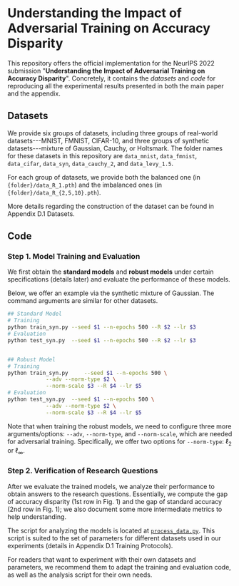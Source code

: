 # Understanding the Impact of Adversarial Training on Accuracy Disparity

This repository offers the official implementation for the NeurIPS 2022 submission "**Understanding the Impact of Adversarial Training on Accuracy Disparity**". Concretely, it contains the *datasets* and *code* for reproducing all the experimental results presented in both the main paper and the appendix.

## Datasets

We provide six groups of datasets, including three groups of real-world datasets---MNIST, FMNIST, CIFAR-10, and three groups of synthetic datasets---mixture of Gaussian, Cauchy, or Holtsmark. The folder names for these datasets in this repository are `data_mnist`, `data_fmnist`, `data_cifar`, `data_syn`, `data_cauchy_2`, and `data_levy_1.5`. 

For each group of datasets, we provide both the balanced one (in `{folder}/data_R_1.pth`) and the imbalanced ones (in `{folder}/data_R_{2,5,10}.pth`).

More details regarding the construction of the dataset can be found in Appendix D.1 Datasets.

## Code

### Step 1. Model Training and Evaluation

We first obtain the **standard models** and **robust models** under certain specifications (details later) and evaluate the performance of these models.

Below, we offer an example via the synthetic mixture of Gaussian. The command arguments are similar for other datasets.

```bash
## Standard Model
# Training
python train_syn.py --seed $1 --n-epochs 500 --R $2 --lr $3
# Evaluation
python test_syn.py  --seed $1 --n-epochs 500 --R $2 --lr $3


## Robust Model
# Training
python train_syn.py 	--seed $1 --n-epochs 500 \
			--adv --norm-type $2 \
			--norm-scale $3 --R $4 --lr $5
# Evaluation
python test_syn.py	--seed $1 --n-epochs 500 \
			--adv --norm-type $2 \
			--norm-scale $3 --R $4 --lr $5
```

Note that when training the robust models, we need to configure three more arguments/options: `--adv`, `--norm-type`, and `--norm-scale`, which are needed for adversarial training. Specifically, we offer two options for ``--norm-type``: $\ell_2$ or $\ell_\infty$. 

### Step 2. Verification of Research Questions

After we evaluate the trained models, we analyze their performance to obtain answers to the research questions. Essentially, we compute the gap of accuracy disparity (1st row in Fig. 1) and the gap of standard accuracy (2nd row in Fig. 1); we also document some more intermediate metrics to help understanding.

The script for analyzing the models is located at [`process_data.py`](./process_data.py). This script is suited to the set of parameters for different datasets used in our experiments (details in Appendix D.1 Training Protocols). 

For readers that want to experiment with their own datasets and parameters, we recommend them to adapt the training and evaluation code, as well as the analysis script for their own needs.
